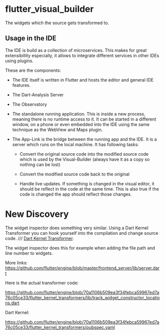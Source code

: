 # flutter_visual_builder

The widgets which the source gets transformed to.

## Usage in the IDE

The IDE is build as a collection of microservices. This makes for great
extensibillity especially, it allows to integrate different services in other
IDEs using plugins.

These are the components:

- The IDE itself is written in Flutter and hosts the editor and general IDE
features.

- The Dart-Analysis Server

- The Observatory

- The standalone running application. This is inside a new process, meaning there
is no runtime access to it. 
It can be started in a different window, on a phone or even embedded into the
IDE using the same technique as the WebView and Maps plugin.

- The App-Link is the bridge between the running app and the IDE. It is a server
which runs on the local machine. It has following tasks:

    - Convert the original source code into the modified source code which
    is used by the Visual-Builder (always have it as a copy so nothing can be lost)
    
    - Convert the modified source code back to the original
    
    - Handle live updates. If something is changed in the visual editor, it should
    be reflect in the code at the same time. This is also true if the code is changed
    the app should reflect those changes.



# New Discovery

The widget inspector does something very similar. 
Using a Dart Kernel Transformer you can hook yourself into the compilation and change source code.
/// [Dart Kernel Transformer](https://github.com/dart-lang/sdk/wiki/Kernel-Documentation).

The widget inspector does this for example when adding the file path and line number to widgets.

More links: https://github.com/flutter/engine/blob/master/frontend_server/lib/server.dart

Here is the actual transformer code:

https://github.com/flutter/engine/blob/70a1106b509ea3f34febca59967ed7a76c05ce33/flutter_kernel_transformers/lib/track_widget_constructor_locations.dart

Dart Kernel:

https://github.com/flutter/engine/blob/70a1106b509ea3f34febca59967ed7a76c05ce33/flutter_kernel_transformers/pubspec.yaml